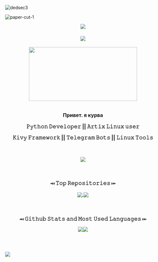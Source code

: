 <!-- Intro text -->
![dedsec3](https://user-images.githubusercontent.com/118578799/233756369-d71b06a0-2dbe-41fe-b351-22ba2ad12b77.png)

![paper-cut-1](https://user-images.githubusercontent.com/118578799/233756342-830e93d3-1574-4cda-a2e8-988a0c02c280.png)

<p align="center">
    <a href="https://Kourva.github.io"> 
        <img src="https://readme-typing-svg.demolab.com?font=Rubik+Vinyl&duration=3000&pause=1000&color=00ff00&width=135&lines=%3C%2F++Kourva++%2F%3E" />
    </a>

</p>


<!-- Trophies -->
<h3 align="center">
    <img align="center" src="https://github-profile-trophy.vercel.app/?username=Kourva&theme=oldie&no-bg=true&no-frame=false&column=6&row=1&margin-w=10" />
    <br><br>
    <img align="center" src="https://user-images.githubusercontent.com/118578799/233756931-3b1075da-8e89-4b01-bab5-72865eeeb731.png" width=350 height=175 />
    <br><br>
    <p> Привет. я курва </p>
    <p> 𝙿𝚢𝚝𝚑𝚘𝚗 𝙳𝚎𝚟𝚎𝚕𝚘𝚙𝚎𝚛 || 𝙰𝚛𝚝𝚒𝚡 𝙻𝚒𝚗𝚞𝚡 𝚞𝚜𝚎𝚛 </p> 
    <p> 𝙺𝚒𝚟𝚢 𝙵𝚛𝚊𝚖𝚎𝚠𝚘𝚛𝚔 || 𝚃𝚎𝚕𝚎𝚐𝚛𝚊𝚖 𝙱𝚘𝚝𝚜 || 𝙻𝚒𝚗𝚞𝚡 𝚃𝚘𝚘𝚕𝚜 </p>
    <br>
    
</h3>

<!-- Streak stats -->
<p align="center">
<img align="center" src="https://streak-stats.demolab.com?user=Kourva&theme=hacker&border_radius=5.0&background=DD272700&ring=00FF00&fire=545454&currStreakNum=888888&sideNums=8F8F8F&sideLabels=00FF00&dates=888888&border=aaaaaaaa" />
</p>

<!-- Extra pins -->
<h3 align="center">
    <br>
    <p> ⤟ 𝚃𝚘𝚙 𝚁𝚎𝚙𝚘𝚜𝚒𝚝𝚘𝚛𝚒𝚎𝚜 ⤠ </p>
    <a href="https://github.com/Kourva/V2rayDoprax">
        <img align="center" src="https://github-readme-stats-git-masterrstaa-rickstaa.vercel.app/api/pin/?username=Kourva&repo=V2rayDoprax&theme=transparent&show_owner=true" />
    </a>
    <a href="https://github.com/Kourva/V2Paste">
        <img align="center" src="https://github-readme-stats-git-masterrstaa-rickstaa.vercel.app/api/pin/?username=Kourva&repo=V2Paste&theme=transparent&show_owner=true" />
    </a>
    


<!-- Github Stats and Most used languages-->
<h3 align="center">
    <br>
    <p>⤟ 𝙶𝚒𝚝𝚑𝚞𝚋 𝚂𝚝𝚊𝚝𝚜 𝚊𝚗𝚍 𝙼𝚘𝚜𝚝 𝚄𝚜𝚎𝚍 𝙻𝚊𝚗𝚐𝚞𝚊𝚐𝚎𝚜 ⤠</p>
    <p align="center">
        <img src="https://github-readme-stats-git-masterrstaa-rickstaa.vercel.app/api?username=Kourva&show_icons=true&theme=transparent&hide_border=true&show_icons=true&include_all_commits=true&count_private=true&line_height=28&ring_color=44ffff" /><img src="https://github-readme-stats-git-masterrstaa-rickstaa.vercel.app/api/top-langs/?username=Kourva&hide_border=true&theme=transparent&layout=compact&langs_count=10" />
    </p>
</h3>

<br><br>
    
<img align="center" src="https://user-images.githubusercontent.com/118578799/221409729-aa10d723-4008-478d-8a15-62bfae011c4d.svg" /> 
